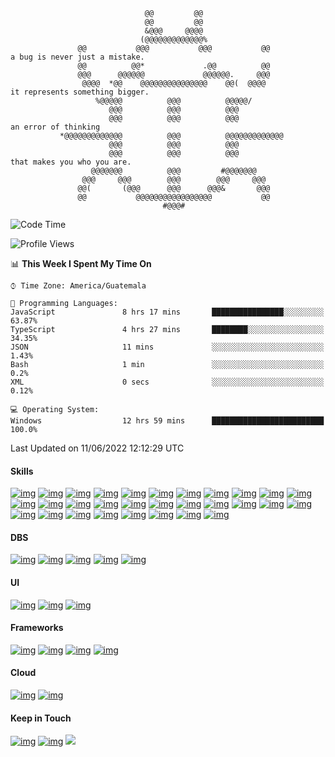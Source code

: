 
                                  @@         @@                                 
                                  @@         @@                                 
                                  &@@@     @@@@                                 
                                 (@@@@@@@@@@@@@%                                
                   @@           @@@           @@@           @@                  a bug is never just a mistake.
                   @@          @@*             .@@          @@                  
                   @@@      @@@@@@             @@@@@@.     @@@                  
                    @@@@  *@@    @@@@@@@@@@@@@@@    @@(  @@@@                   it represents something bigger.
                       %@@@@@          @@@          @@@@@/                      
                          @@@          @@@          @@@                         
                          @@@          @@@          @@@                         an error of thinking
               *@@@@@@@@@@@@@          @@@          @@@@@@@@@@@@@               
                          @@@          @@@          @@@                         
                          @@@          @@@          @@@                         that makes you who you are.
                      @@@@@@@          @@@         #@@@@@@@                     
                    @@@     @@@        @@@        @@@     @@@                   
                   @@(       (@@@      @@@      @@@&       @@@                  
                   @@           @@@@@@@@@@@@@@@@@           @@                  
                                      #@@@#                                     


<!--
**floresvfer/floresvfer** is a ✨ _special_ ✨ repository because its `README.md` (this file) appears on your GitHub profile.

Here are some ideas to get you started:

- 🔭 I’m currently working on ...
- 🌱 I’m currently learning ...
- 👯 I’m looking to collaborate on ...
- 🤔 I’m looking for help with ...
- 💬 Ask me about ...
- 📫 How to reach me: ...
- 😄 Pronouns: ...
- ⚡ Fun fact: ...
-->

  

<!--START_SECTION:waka-->
![Code Time](http://img.shields.io/badge/Code%20Time-1%2C780%20hrs%2036%20mins-blue)

![Profile Views](http://img.shields.io/badge/Profile%20Views-0-blue)

📊 **This Week I Spent My Time On** 

```text
⌚︎ Time Zone: America/Guatemala

💬 Programming Languages: 
JavaScript               8 hrs 17 mins       ████████████████░░░░░░░░░   63.87% 
TypeScript               4 hrs 27 mins       ████████░░░░░░░░░░░░░░░░░   34.35% 
JSON                     11 mins             ░░░░░░░░░░░░░░░░░░░░░░░░░   1.43% 
Bash                     1 min               ░░░░░░░░░░░░░░░░░░░░░░░░░   0.2% 
XML                      0 secs              ░░░░░░░░░░░░░░░░░░░░░░░░░   0.12%

💻 Operating System: 
Windows                  12 hrs 59 mins      █████████████████████████   100.0%

```


 Last Updated on 11/06/2022 12:12:29 UTC
<!--END_SECTION:waka-->



#### Skills

[![img](https://shields.io/badge/%20-%20javascript-f7df1e?style=for-the-badge&logo=javascript&link=javascript.com&link=javascript.com&logoColor=black)](LINK) [![img](https://shields.io/badge/%20-%20typescript-3178c6?style=for-the-badge&logo=typescript&link=https://www.typescriptlang.org&link=https://www.typescriptlang.org&logoColor=white)](LINK) [![img](https://shields.io/badge/%20-%20gnu%20bash-4eaa25?style=for-the-badge&logo=gnu-bash&link=https://www.gnu.org&link=https://www.gnu.org&logoColor=white)](LINK) [![img](https://shields.io/badge/%20-%20linux-fcc624?style=for-the-badge&logo=linux&link=https://www.linux.org&link=https://www.linux.org&logoColor=black)](LINK) [![img](https://shields.io/badge/%20-%20linux%20mint-87cf3e?style=for-the-badge&logo=linux-mint&link=https://linuxmint.com&link=https://linuxmint.com&logoColor=white)](LINK) [![img](https://shields.io/badge/%20-%20apache-d22128?style=for-the-badge&logo=apache&link=https://httpd.apache.org&link=https://httpd.apache.org&logoColor=white)](LINK) [![img](https://shields.io/badge/%20-%20npm-cb3837?style=for-the-badge&logo=npm&link=https://npmjs.com&link=https://npmjs.com&logoColor=white)](LINK) [![img](https://shields.io/badge/%20-%20webpack-8dd6f9?style=for-the-badge&logo=webpack&link=https://webpack.js.org&link=https://webpack.js.org&logoColor=black)](LINK) [![img](https://shields.io/badge/%20-%20c-a8b9cc?style=for-the-badge&logo=c&link=https://www.cprogramming.com/&link=https://www.cprogramming.com/&logoColor=black)](LINK) [![img](https://shields.io/badge/%20-%20html5-e34f26?style=for-the-badge&logo=html5&link=https://html.com/html5&link=https://html.com/html5&logoColor=white)](LINK) [![img](https://shields.io/badge/%20-%20c%20sharp-239120?style=for-the-badge&logo=c-sharp&link=https://docs.microsoft.com/en-us/dotnet/csharp&link=https://docs.microsoft.com/en-us/dotnet/csharp&logoColor=white)](LINK) [![img](https://shields.io/badge/%20-%20java-007396?style=for-the-badge&logo=java&link=https://www.java.com/en/&link=https://www.java.com/en/&logoColor=white)](LINK) [![img](https://shields.io/badge/%20-%20arduino-00979d?style=for-the-badge&logo=arduino&link=https://www.arduino.cc&link=https://www.arduino.cc&logoColor=white)](LINK) [![img](https://shields.io/badge/%20-%20php-777bb4?style=for-the-badge&logo=php&link=https://www.php.net&link=https://www.php.net&logoColor=white)](LINK) [![img](https://shields.io/badge/%20-%20python-3776ab?style=for-the-badge&logo=python&link=https://www.python.org&link=https://www.python.org&logoColor=white)](LINK) [![img](https://shields.io/badge/%20-%20css3-1572b6?style=for-the-badge&logo=css3&link=https://css-tricks.com&link=https://css-tricks.com&logoColor=white)](LINK) [![img](https://shields.io/badge/%20-%20sass-cc6699?style=for-the-badge&logo=sass&link=https://sass-lang.com&link=https://sass-lang.com&logoColor=white)](LINK) [![img](https://shields.io/badge/%20-%20github-181717?style=for-the-badge&logo=github&link=https://github.com&link=https://github.com&logoColor=white)](LINK) [![img](https://shields.io/badge/%20-%20gitlab-fca121?style=for-the-badge&logo=gitlab&link=https://gitlab.com&link=https://gitlab.com&logoColor=black)](LINK) [![img](https://shields.io/badge/%20-%20git-f05032?style=for-the-badge&logo=git&link=https://git-scm.com&link=https://git-scm.com&logoColor=white)](LINK) [![img](https://shields.io/badge/%20-%20bitbucket-0052cc?style=for-the-badge&logo=bitbucket&link=https://www.bitbucket.org&link=https://www.bitbucket.org&logoColor=white)](LINK) [![img](https://shields.io/badge/%20-%20jira-0052cc?style=for-the-badge&logo=jira&link=https://jira.atlassian.com&link=https://jira.atlassian.com&logoColor=white)](LINK) [![img](https://shields.io/badge/%20-%20gitkraken-179287?style=for-the-badge&logo=gitkraken&link=https://www.gitkraken.com&link=https://www.gitkraken.com&logoColor=white)](LINK) [![img](https://shields.io/badge/%20-%20docker-2496ed?style=for-the-badge&logo=docker&link=https://www.docker.com&link=https://www.docker.com&logoColor=white)](LINK) [![img](https://shields.io/badge/%20-%20trello-0079bf?style=for-the-badge&logo=trello&link=https://www.trello.com&link=https://www.trello.com&logoColor=white)](LINK) [![img](https://shields.io/badge/%20-%20slack-4a154b?style=for-the-badge&logo=slack&link=https://slack.com&link=https://slack.com&logoColor=white)](LINK) [![img](https://shields.io/badge/%20-%20jetbrains-000000?style=for-the-badge&logo=jetbrains&link=https://jetbrains.com&link=https://jetbrains.com&logoColor=white)](LINK) [![img](https://shields.io/badge/%20-%20intellij%20idea-000000?style=for-the-badge&logo=intellij-idea&link=https://jetbrains.com/idea&link=https://jetbrains.com/idea&logoColor=white)](LINK) [![img](https://shields.io/badge/%20-%20phpstorm-000000?style=for-the-badge&logo=phpstorm&link=https://jetbrains.com/phpstorm&link=https://jetbrains.com/phpstorm&logoColor=white)](LINK) [![img](https://shields.io/badge/%20-%20webstorm-000000?style=for-the-badge&logo=webstorm&link=https://jetbrains.com/webstorm&link=https://jetbrains.com/webstorm&logoColor=white)](LINK)

#### DBS

[![img](https://shields.io/badge/%20-%20sqlite-003b57?style=for-the-badge&logo=sqlite&link=https://www.sqlite.org&link=https://www.sqlite.org&logoColor=white)](LINK) [![img](https://shields.io/badge/%20-%20mysql-4479a1?style=for-the-badge&logo=mysql&link=https://www.mysql.com&link=https://www.mysql.com&logoColor=white)](LINK) [![img](https://shields.io/badge/%20-%20postgresql-336791?style=for-the-badge&logo=postgresql&link=https://www.postgresql.org&link=https://www.postgresql.org&logoColor=white)](LINK) [![img](https://shields.io/badge/%20-%20oracledb-f80000?style=for-the-badge&logo=oracle&link=https://www.oracle.com/database&link=https://www.oracle.com/database&logoColor=white)](LINK) [![img](https://shields.io/badge/%20-%20sqlserver-cc2927?style=for-the-badge&logo=microsoft-sql-server&link=https://www.microsoft.com/en-us/sql-server/sql-server-2019&link=https://www.microsoft.com/en-us/sql-server/sql-server-2019&logoColor=white)](LINK)

#### UI 

[![img](https://shields.io/badge/%20-%20bootstrap-7952b3?style=for-the-badge&logo=bootstrap&link=https://getbootstrap.com&link=https://getbootstrap.com&logoColor=white)](LINK) [![img](https://shields.io/badge/%20-%20material%20design-0081cb?style=for-the-badge&logo=material-design&link=https://material.io/design&link=https://material.io/design&logoColor=white)](LINK) [![img](https://shields.io/badge/%20-%20ant%20design-0170fe?style=for-the-badge&logo=ant-design&link=https://ant.design&link=https://ant.design&logoColor=white)](LINK)

#### Frameworks

[![img](https://shields.io/badge/%20-%20angular-dd0031?style=for-the-badge&logo=angular&link=https://www.angular.io&link=https://www.angular.io&logoColor=white)](LINK) [![img](https://shields.io/badge/%20-%20react-61dafb?style=for-the-badge&logo=react&link=https://www.reactjs.org&link=https://www.reactjs.org&logoColor=black)](LINK) [![img](https://shields.io/badge/%20-%20ionic-3880ff?style=for-the-badge&logo=ionic&link=https://ionicframework.com&link=https://ionicframework.com&logoColor=white)](LINK) [![img](https://shields.io/badge/%20-%20laravel-ff2d20?style=for-the-badge&logo=laravel&link=&link=&logoColor=white)](LINK)

#### Cloud

[![img](https://shields.io/badge/%20-%20amazon%20aws-232f3e?style=for-the-badge&logo=amazon-aws&link=https://aws.amazon.com&link=https://aws.amazon.com&logoColor=white)](LINK) [![img](https://shields.io/badge/%20-%20google%20cloud-4285f4?style=for-the-badge&logo=google-cloud&link=https://cloud.google.com&link=https://cloud.google.com&logoColor=white)](LINK)



#### Keep in Touch

[![img](https://shields.io/badge/%20-%20twitter-3880ff?style=for-the-badge&logo=twitter&link=https://twitter.com/floresvfer&link=https://twitter.com/floresvfer&logoColor=white)](https://www.instagram.com/floresvfer/) [![img](https://shields.io/badge/%20-%20instagram-e4405f?style=for-the-badge&logo=instagram&link=https://instagram.com/floresvfer&link=https://instagram.com/floresvfer&logoColor=white)](LINK) [<img src="https://shields.io/badge/%20-%20facebook-1877f2?style=for-the-badge&logo=facebook&link=https://facebook.com/floresvfer&link=https://facebook.com/floresvfer&logoColor=white">](<LINK>) 




